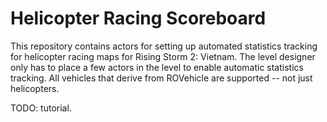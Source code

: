 # Helicopter Racing Scoreboard

This repository contains actors for setting up automated statistics tracking
for helicopter racing maps for Rising Storm 2: Vietnam. The level designer only
has to place a few actors in the level to enable automatic statistics tracking.
All vehicles that derive from ROVehicle are supported -- not just helicopters.

TODO: tutorial.
